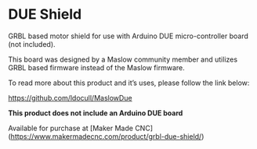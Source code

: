 # DUE Shield

GRBL based motor shield for use with Arduino DUE micro-controller board (not included).

This board was designed by a Maslow community member and utilizes GRBL based firmware instead of the Maslow firmware.

To read more about this product and it’s uses, please follow the link below:

 

https://github.com/ldocull/MaslowDue

 

**This product does not include an Arduino DUE board**

Available for purchase at [Maker Made CNC] (https://www.makermadecnc.com/product/grbl-due-shield/)
